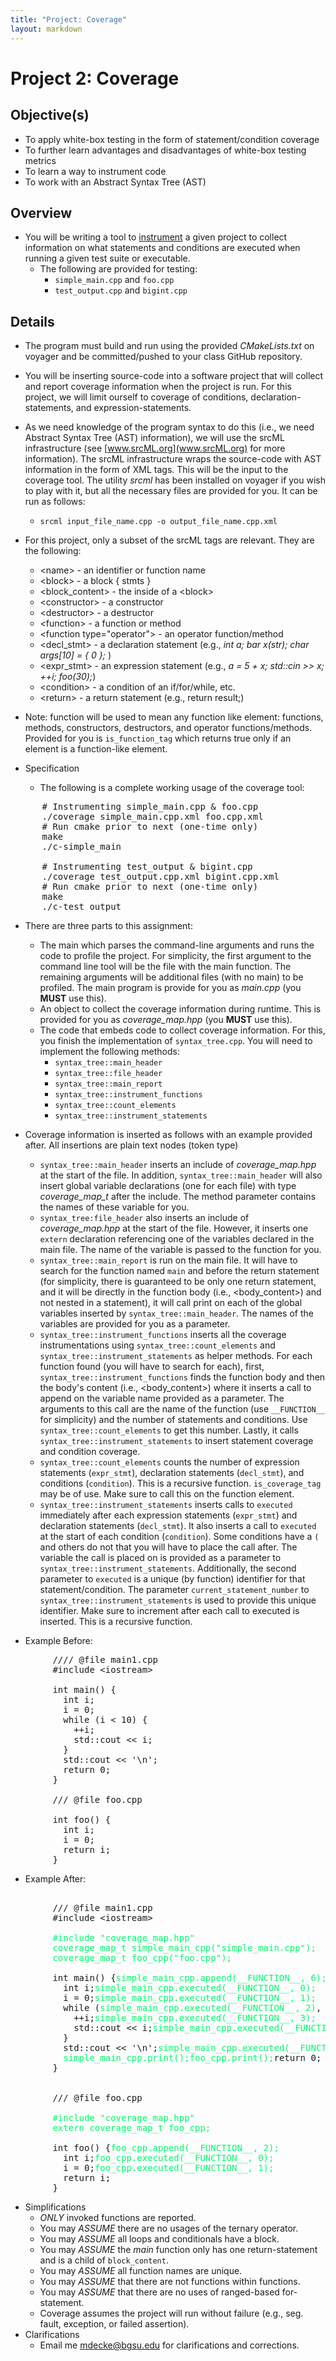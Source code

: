 ```yaml
---
title: "Project: Coverage"
layout: markdown
---
```


# Project 2: Coverage #

## Objective(s) ##
* To apply white-box testing in the form of statement/condition coverage
* To further learn advantages and disadvantages of white-box testing metrics
* To learn a way to instrument code
* To work with an Abstract Syntax Tree (AST)

## Overview ##
* You will be writing a tool to [instrument](https://en.wikipedia.org/wiki/Instrumentation_(computer_programming)) a given project to collect information on what statements and conditions are executed when running a given test suite or executable.
  * The following are provided for testing:
    * `simple_main.cpp` and `foo.cpp`
    * `test_output.cpp` and `bigint.cpp`

## Details ##
* The program must build and run using the provided *CMakeLists.txt* on voyager and be committed/pushed to your class GitHub repository.

* You will be inserting source-code into a software project that will collect and report coverage information when the project is run.  For this project, we will limit ourself to coverage of conditions, declaration-statements, and expression-statements.
* As we need knowledge of the program syntax to do this (i.e., we need Abstract Syntax Tree (AST) information), we will use the srcML infrastructure (see [www.srcML.org](www.srcML.org) for more information).  The srcML infrastructure wraps the source-code with AST information in the form of XML tags.  This will be the input to the coverage tool.  The utility *srcml* has been installed on voyager if you wish to play with it, but all the necessary files are provided for you.  It can be run as follows:
  *   `srcml input_file_name.cpp -o output_file_name.cpp.xml`
* For this project, only a subset of the srcML tags are relevant.  They are the following:
  * \<name> - an identifier or function name
  * \<block> - a block { stmts }
  * \<block_content> - the inside of a \<block>
  * \<constructor> - a constructor
  * \<destructor> - a destructor
  * \<function> - a function or method
  * \<function type="operator"> - an operator function/method
  * \<decl_stmt> - a declaration statement (e.g., *int a; bar x(str); char args[10] = { 0 };* )
  * \<expr_stmt> - an expression statement (e.g., *a = 5 + x; std::cin >> x; ++i; foo(30);*)
  * \<condition> - a condition of an if/for/while, etc.
  * \<return> - a return statement (e.g., return result;) 
* Note: function will be used to mean any function like element: functions, methods, constructors, destructors, and operator functions/methods. Provided for you is `is_function_tag` which returns true only if an element is a function-like element.
* Specification
  * The following is a complete working usage of the coverage tool:

<pre>
      # Instrumenting simple_main.cpp & foo.cpp
      ./coverage simple_main.cpp.xml foo.cpp.xml
      # Run cmake prior to next (one-time only)
      make
      ./c-simple_main

      # Instrumenting test_output & bigint.cpp
      ./coverage test_output.cpp.xml bigint.cpp.xml
      # Run cmake prior to next (one-time only)
      make
      ./c-test_output
</pre>

  * There are three parts to this assignment:
    * The main which parses the command-line arguments and runs the code to profile the project.  For simplicity, the first argument to the command line tool will be the file with the main function.  The remaining arguments will be additional files (with no main) to be profiled.  The main program is provide for you as *main.cpp* (you **MUST** use this).
    * An object to collect the coverage information during runtime.  This is provided for you as *coverage_map.hpp* (you **MUST** use this).
    * The code that embeds code to collect coverage information.  For this, you finish the implementation of `syntax_tree.cpp`.  You will need to implement the following methods:
      * `syntax_tree::main_header`
      * `syntax_tree::file_header`
      * `syntax_tree::main_report`
      * `syntax_tree::instrument_functions`
      * `syntax_tree::count_elements`
      * `syntax_tree::instrument_statements`

  * Coverage information is inserted as follows with an example provided after.  All insertions are plain text nodes (token type)  
    * `syntax_tree::main_header` inserts an include of *coverage_map.hpp* at the start of the file.  In addition, `syntax_tree::main_header` will also insert global variable declarations (one for each file) with type *coverage_map_t* after the include.  The method parameter contains the names of these variable for you. 
    * `syntax_tree:file_header` also inserts an include of *coverage_map.hpp* at the start of the file.  However, it inserts one `extern` declaration referencing one of the variables declared in the main file.  The name of the variable is passed to the function for you.
    * `syntax_tree::main_report` is run on the main file.  It will have to search for the function named `main` and before the return statement (for simplicity, there is guaranteed to be only one return statement, and it will be directly in the function body (i.e., \<body_content>) and not nested in a statement), it will call print on each of the global variables inserted by `syntax_tree::main_header`.  The names of the variables are provided for you as a parameter.
    * `syntax_tree::instrument_functions` inserts all the coverage instrumentations using `syntax_tree::count_elements` and `syntax_tree::instrument_statements` as helper methods.  For each function found (you will have to search for each), first, `syntax_tree::instrument_functions` finds the function body and then the body's content (i.e., \<body_content>) where it inserts a call to append on the variable name provided as a parameter.  The arguments to this call are the name of the function (use `__FUNCTION__` for simplicity) and the number of statements and conditions.  Use `syntax_tree::count_elements` to get this number.  Lastly, it calls `syntax_tree::instrument_statements` to insert statement coverage and condition coverage.
    * `syntax_tree::count_elements` counts the number of expression statements (`expr_stmt`), declaration statements (`decl_stmt`), and conditions (`condition`).  This is a recursive function.  `is_coverage_tag` may be of use.  Make sure to call this on the function element.
    * `syntax_tree::instrument_statements` inserts calls to `executed` immediately after each expression statements (`expr_stmt`) and declaration statements (`decl_stmt`).  It also inserts a call to `executed` at the start of each condition (`condition`).  Some conditions have a `(` and others do not that you will have to place the call after.  The variable the call is placed on is provided as a parameter to `syntax_tree::instrument_statements`.  Additionally, the second parameter to `executed` is a unique (by function) identifier for that statement/condition.  The parameter `current_statement_number` to `syntax_tree::instrument_statements` is used to provide this unique identifier.  Make sure to increment after each call to executed is inserted.  This is a recursive function.

  * Example Before:
    
<pre>
        //// @file main1.cpp
        #include &lt;iostream&gt;

        int main() {
          int i;
          i = 0;
          while (i < 10) {   
            ++i;   
            std::cout << i;
          }
          std::cout << '\n';
          return 0;
        }
      
        /// @file foo.cpp

        int foo() {
          int i;
          i = 0;
          return i;
        } 
</pre>
  * Example After:

<pre> 
        /// @file main1.cpp
        #include &lt;iostream&gt;

        <span style="color:#00FA6C">#include "coverage_map.hpp"
        coverage_map_t simple_main_cpp("simple_main.cpp");
        coverage_map_t foo_cpp("foo.cpp");</span>

        int main() {<span style="color:#00FA6C">simple_main_cpp.append(__FUNCTION__, 6);</span>
          int i;<span style="color:#00FA6C">simple_main_cpp.executed(__FUNCTION__, 0);</span>
          i = 0;<span style="color:#00FA6C">simple_main_cpp.executed(__FUNCTION__, 1);</span>
          while (<span style="color:#00FA6C">simple_main_cpp.executed(__FUNCTION__, 2)</span>, i < 10) {   
            ++i;<span style="color:#00FA6C">simple_main_cpp.executed(__FUNCTION__, 3); </span>  
            std::cout << i;<span style="color:#00FA6C">simple_main_cpp.executed(__FUNCTION__, 4);</span>
          }
          std::cout << '\n';<span style="color:#00FA6C">simple_main_cpp.executed(__FUNCTION__, 5);</span>
          <span style="color:#00FA6C">simple_main_cpp.print();foo_cpp.print();</span>return 0;
        }
        
        
        /// @file foo.cpp

        <span style="color:#00FA6C">#include "coverage_map.hpp"
        extern coverage_map_t foo_cpp;</span>

        int foo() {<span style="color:#00FA6C">foo_cpp.append(__FUNCTION__, 2);</span>
          int i;<span style="color:#00FA6C">foo_cpp.executed(__FUNCTION__, 0);</span>
          i = 0;<span style="color:#00FA6C">foo_cpp.executed(__FUNCTION__, 1);</span>
          return i;
        } 
</pre>
* Simplifications
  * *ONLY* invoked functions are reported.
  * You may *ASSUME* there are no usages of the ternary operator.
  * You may *ASSUME* all loops and conditionals have a block.
  * You may *ASSUME* the *main* function only has one return-statement and is a child of `block_content`.
  * You may *ASSUME* all function names are unique.
  * You may *ASSUME* that there are not functions within functions.
  * You may *ASSUME* that there are no uses of ranged-based for-statement.
  * Coverage assumes the project will run without failure (e.g., seg. fault, exception, or failed assertion).
* Clarifications
  * Email me [mdecke@bgsu.edu](mailto:mdecke@bgsu.edu) for clarifications and corrections.